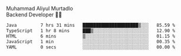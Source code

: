 Muhammad Aliyul Murtadlo
<br>
Backend Developer 👨‍💻
<br>
<!--START_SECTION:waka-->

```txt
Java         7 hrs 31 mins   █████████████████████▒░░░   85.59 %
TypeScript   1 hr 8 mins     ███▒░░░░░░░░░░░░░░░░░░░░░   12.90 %
HTML         6 mins          ▒░░░░░░░░░░░░░░░░░░░░░░░░   01.15 %
JavaScript   1 min           ░░░░░░░░░░░░░░░░░░░░░░░░░   00.35 %
YAML         0 secs          ░░░░░░░░░░░░░░░░░░░░░░░░░   00.00 %
```

<!--END_SECTION:waka-->
